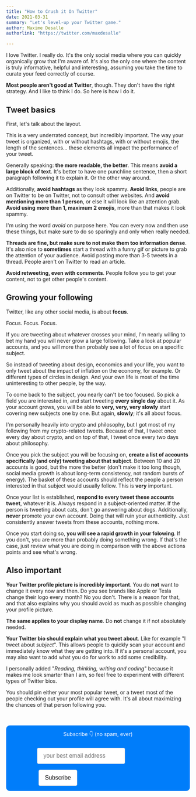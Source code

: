 ```yaml
---
title: "How to Crush it On Twitter"
date: 2021-03-31
summary: "Let's level-up your Twitter game."
author: Maxime Desalle
authorlink: "https://twitter.com/maxdesalle"

---
```


I love Twitter. I really do. It's the only social media where you can quickly organically grow that I'm aware of. It's also the only one where the content is truly informative, helpful and interesting, assuming you take the time to curate your feed correctly of course.

**Most people aren't good at Twitter**, though. They don't have the right strategy. And I like to think I do. So here is how I do it.

## Tweet basics

First, let's talk about the layout. 

This is a very underrated concept, but incredibly important. The way your tweet is organized, with or without hashtags, with or without emojis, the length of the sentences... these elements all impact the performance of your tweet.

Generally speaking: **the more readable, the better**. This means **avoid a large block of text**. It's better to have one punchline sentence, then a short paragraph following it to explain it. Or the other way around.

Additionally, **avoid hashtags** as they look spammy. **Avoid links**, people are on Twitter to be on Twitter, not to consult other websites. And **avoid mentioning more than 1 person**, or else it will look like an attention grab. **Avoid using more than 1, maximum 2 emojis**, more than that makes it look spammy.

I'm using the word *avoid* on purpose here. You can every now and then use these things, but make sure to do so sparingly and only when really needed.

**Threads are fine, but make sure to not make them too information dense**. It's also nice to **sometimes** start a thread with a funny gif or picture to grab the attention of your audience. Avoid posting more than 3-5 tweets in a thread. People aren't on Twitter to read an article.

**Avoid retweeting, even with comments**. People follow you to get your content, not to get other people's content.

## Growing your following

Twitter, like any other social media, is about **focus**.

Focus. Focus. Focus.

If you are tweeting about whatever crosses your mind, I'm nearly willing to bet my hand you will never grow a large following. Take a look at popular accounts, and you will more than probably see a lot of focus on a specific subject.

So instead of tweeting about design, economics and your life, you want to only tweet about the impact of inflation on the economy, for example. Or different types of circles in design. And your own life is most of the time uninteresting to other people, by the way.

To come back to the subject, you nearly can't be too focused. So pick a field you are interested in, and start tweeting **every single day** about it. As your account grows, you will be able to **very, very, very slowly** start covering new subjects one by one. But again, **slowly**; it's all about focus.

I'm personally heavily into crypto and philosophy, but I got most of my following from my crypto-related tweets. Because of that, I tweet once every day about crypto, and on top of that, I tweet once every two days about philosophy.

Once you pick the subject you will be focusing on, **create a list of accounts specifically (and only) tweeting about that subject**. Between 10 and 20 accounts is good, but the more the better (don't make it too long though, social media growth is about long-term consistency, not random bursts of energy). The basket of these accounts should reflect the people a person interested in that subject would usually follow. This is **very** important.

Once your list is established, **respond to every tweet these accounts tweet**, whatever it is. Always respond in a subject-oriented matter. If the person is tweeting about cats, don't go answering about dogs. Additionally, **never** promote your own account. Doing that will ruin your authenticity. Just consistently answer tweets from these accounts, nothing more.

Once you start doing so, **you will see a rapid growth in your folowing**. If you don't, you are more than probably doing something wrong. If that's the case, just review what you are doing in comparison with the above actions points and see what's wrong.

## Also important

**Your Twitter profile picture is incredibly important**. You do **not** want to change it every now and then. Do you see brands like Apple or Tesla change their logo every month? No you don't. There is a reason for that, and that also explains why you should avoid as much as possible changing your profile picture.

**The same applies to your display name**. Do **not** change it if not absolutely needed.

**Your Twitter bio should explain what you tweet about**. Like for example "I tweet about *subject*". This allows people to quickly scan your account and immediately know what they are getting into. If it's a personal account, you may also want to add what you do for work to add some credibility.

I personally added "*Reading, thinking, writing and coding*" because it makes me look smarter than I am, so feel free to experiment with different types of Twitter bios.

You should pin either your most popular tweet, or a tweet most of the people checking out your profile will agree with. It's all about maximizing the chances of that person following you.

<div style="background-color: #007DFA; border-radius: 10px; margin-top: 3rem; margin-bottom: 3rem;">
<form
  action="https://buttondown.email/api/emails/embed-subscribe/maxdesalle"
  method="post"
  target="popupwindow"
  onsubmit="window.open('https://buttondown.email/maxdesalle', 'popupwindow')"
  class="embeddable-buttondown-form"
  style="padding: 1em 1em;"
>
  <label for="bd-email" style="color: #FFF; justify-content: center; align-items: center; display: flex; margin-bottom: 0.5em;">Subscribe 👇 (no spam, ever)</label>
  <div style="width: 70%; margin: auto;">
  <input style="border: 1px solid #ced3d9; border-radius: 4px; padding: 0.75em 1em; margin-bottom: 1em; margin-top: 1em; box-sizing: border-box; font-size: 16px;" type="email" name="email" id="bd-email" placeholder="your best email address"/>
  <input type="hidden" value="1" name="embed" />
  <input class="a-hover" style="color: #000; background: #FFF; border: 1px solid #ced3d9; border-radius: 0.25em; margin-left: 0.25em; padding: 0.75em 1em; box-sizing: border-box; font-size: 16px; cursor: pointer;"type="submit" value="Subscribe"/>
  </div>
  </form>
</div>

